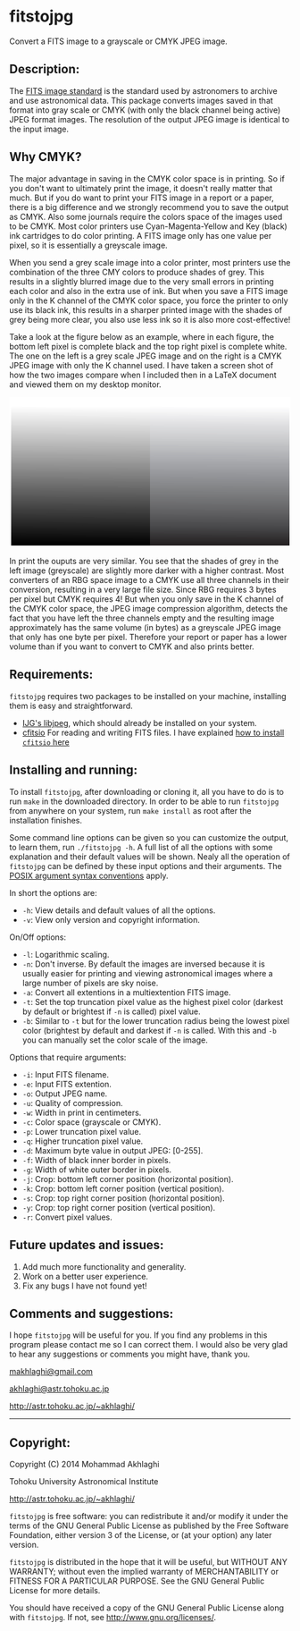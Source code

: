 fitstojpg
=========

Convert a FITS image to a grayscale or CMYK JPEG image.

Description:
------------

The [FITS image
standard](https://heasarc.gsfc.nasa.gov/docs/heasarc/fits.html) is the
standard used by astronomers to archive and use astronomical
data. This package converts images saved in that format into gray
scale or CMYK (with only the black channel being active) JPEG format
images. The resolution of the output JPEG image is identical to the 
input image.

Why CMYK?
---------

The major advantage in saving in the CMYK color space is in printing.
So if you don't want to ultimately print the image, it doesn't really
matter that much. But if you do want to print your FITS image in a
report or a paper, there is a big difference and we strongly recommend
you to save the output as CMYK. Also some journals require the colors
space of the images used to be CMYK. Most color printers use
Cyan-Magenta-Yellow and Key (black) ink cartridges to do color
printing. A FITS image only has one value per pixel, so it is
essentially a greyscale image.

When you send a grey scale image into a color printer, most printers
use the combination of the three CMY colors to produce shades of
grey. This results in a slightly blurred image due to the very small
errors in printing each color and also in the extra use of ink. But
when you save a FITS image only in the K channel of the CMYK color
space, you force the printer to only use its black ink, this results
in a sharper printed image with the shades of grey being more clear,
you also use less ink so it is also more cost-effective! 

Take a look at the figure below as an example, where in each figure,
the bottom left pixel is complete black and the top right pixel is
complete white. The one on the left is a grey scale JPEG image and on
the right is a CMYK JPEG image with only the K channel used.  I have
taken a screen shot of how the two images compare when I included then
in a LaTeX document and viewed them on my desktop monitor.

<img src="https://raw.githubusercontent.com/makhlaghi/fitstojpg/master/doc/fitstojpg-figures/grey_CMYK_comp.png" width=600/>

In print the ouputs are very similar. You see that the shades of grey
in the left image (greyscale) are slightly more darker with a higher
contrast. Most converters of an RBG space image to a CMYK use all
three channels in their conversion, resulting in a very large file
size. Since RBG requires 3 bytes per pixel but CMYK requires 4! But
when you only save in the K channel of the CMYK color space, the JPEG
image compression algorithm, detects the fact that you have left the
three channels empty and the resulting image approximately has the
same volume (in bytes) as a greyscale JPEG image that only has one
byte per pixel. Therefore your report or paper has a lower volume than
if you want to convert to CMYK and also prints better.

Requirements:
------------
`fitstojpg` requires two packages to be installed on your
machine, installing them is easy and straightforward. 

- [IJG's libjpeg](http://www.ijg.org/), which should already be
  installed  on your system.
- [cfitsio](http://heasarc.nasa.gov/fitsio/fitsio.html) For
  reading and writing FITS files. I have explained [how to install
  `cfitsio` here](http://www.astr.tohoku.ac.jp/~akhlaghi/cfitsiowcslibinstall.html)


Installing and running:
------------
 
To install `fitstojpg`, after downloading or cloning it, all you have
to do is to run `make` in the downloaded directory. In order to be
able to run `fitstojpg` from anywhere on your system, run `make
install` as root after the installation finishes.

Some command line options can be given so you can customize the
output, to learn them, run `./fitstojpg -h`.  A full list of all the
options with some explanation and their default values will be shown.
Nealy all the operation of `fitstojpg` can be defined by these input
options and their arguments.  The [POSIX argument syntax
conventions](http://www.gnu.org/software/libc/manual/html_node/Argument-Syntax.html#Argument-Syntax) apply.

In short the options are:
* `-h`: View details and default values of all the options.
* `-v`: View only version and copyright information.

On/Off options:
* `-l`: Logarithmic scaling.
* `-n`: Don't inverse. By default the images are inversed 
        because it is usually easier for printing and 
	viewing astronomical images where a large number of 
	pixels are sky noise.
* `-a`: Convert all extentions in a multiextention FITS image.
* `-t`: Set the top truncation pixel value as the highest pixel 
        color (darkest by default or brightest if `-n` is 
        called) pixel value.
* `-b`: Similar to `-t` but for the lower truncation radius being
        the lowest pixel color (brightest by default and darkest
        if `-n` is called. With this and `-b` you can manually
        set the color scale of the image.

Options that require arguments:
* `-i`: Input FITS filename.
* `-e`: Input FITS extention.
* `-o`: Output JPEG name.
* `-u`: Quality of compression.
* `-w`: Width in print in centimeters.
* `-c`: Color space (grayscale or CMYK).
* `-p`: Lower truncation pixel value.
* `-q`: Higher truncation pixel value.
* `-d`: Maximum byte value in output JPEG: [0-255].
* `-f`: Width of black inner border in pixels.
* `-g`: Width of white outer border in pixels.
* `-j`: Crop: bottom left corner position (horizontal position).
* `-k`: Crop: bottom left corner position (vertical position).
* `-s`: Crop: top right corner position (horizontal position).
* `-y`: Crop: top right corner position (vertical position).
* `-r`: Convert pixel values.

Future updates and issues:
------------
1. Add much more functionality and generality.
2. Work on a better user experience.
3. Fix any bugs I have not found yet!

Comments and suggestions:
----------------------------------------

I hope `fitstojpg` will be useful for you. If you find any problems in
this program please contact me so I can correct them. I would also be
very glad to hear any suggestions or comments you might have, thank
you.

makhlaghi@gmail.com 

akhlaghi@astr.tohoku.ac.jp

http://astr.tohoku.ac.jp/~akhlaghi/

----------------------------------------
Copyright:
----------------------------------------
Copyright (C) 2014 Mohammad Akhlaghi

Tohoku University Astronomical Institute

http://astr.tohoku.ac.jp/~akhlaghi/

`fitstojpg` is free software: you can redistribute it and/or modify
it under the terms of the GNU General Public License as published by
the Free Software Foundation, either version 3 of the License, or
(at your option) any later version.

`fitstojpg` is distributed in the hope that it will be useful,
but WITHOUT ANY WARRANTY; without even the implied warranty of
MERCHANTABILITY or FITNESS FOR A PARTICULAR PURPOSE.  See the
GNU General Public License for more details.

You should have received a copy of the GNU General Public License
along with `fitstojpg`.  If not, see <http://www.gnu.org/licenses/>.
